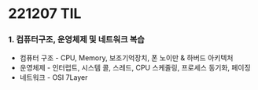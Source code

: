 # 221207 TIL
### 1. 컴퓨터구조, 운영체제 및 네트워크 복습
* 컴퓨터 구조 - CPU, Memory, 보조기억장치, 폰 노이만 & 하버드 아키텍처
* 운영체제 - 인터럽트, 시스템 콜, 스레드, CPU 스케줄링, 프로세스 동기화, 페이징
* 네트워크 - OSI 7Layer